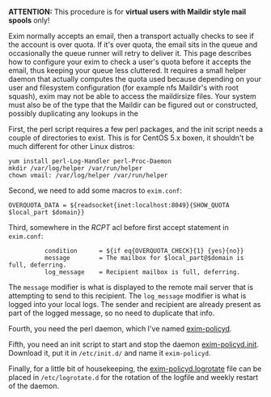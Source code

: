 **ATTENTION:**
This procedure is for **virtual users with Maildir style mail spools** only!

Exim normally accepts an email, then a transport actually checks to see if the account is over quota.  If it's over quota, the email sits in the queue and occasionally the queue runner will retry to deliver it. This page describes how to configure your exim to check a user's quota before it accepts the email, thus keeping your queue less cluttered.  It requires a small helper daemon that actually computes the quota used because depending on your user and filesystem configuration (for example nfs Maildir's with root squash), exim may not be able to access the maildirsize files.  Your system must also be of the type that the Maildir can be figured out or constructed, possibly duplicating any lookups in the 

First, the perl script requires a few perl packages, and the init script needs a couple of directories to exist.  This is for CentOS 5.x boxen, it shouldn't be much different for other Linux distros:
```# Packages are in RPMForge (i.e. Dag) repo
yum install perl-Log-Handler perl-Proc-Daemon
mkdir /var/log/helper /var/run/helper
chown vmail: /var/log/helper /var/run/helper
```

Second, we need to add some macros to `exim.conf`:
```OVERQUOTA_CHECK = ${readsocket{inet:localhost:8049}{CHECK_QUOTA $local_part $domain}}
OVERQUOTA_DATA = ${readsocket{inet:localhost:8049}{SHOW_QUOTA $local_part $domain}}
```

Third, somewhere in the *RCPT* acl before first accept statement in `exim.conf`:
```  defer   domains        = +local_domains
          condition      = ${if eq{OVERQUOTA_CHECK}{1} {yes}{no}}
          message        = The mailbox for $local_part@$domain is full, deferring.
          log_message    = Recipient mailbox is full, deferring.
```
The `message` modifier is what is displayed to the remote mail server that is attempting to send to this recipient.  The `log_message` modifier is what is logged into your local logs.  The sender and recipient are already present as part of the logged message, so no need to duplicate that info.

Fourth, you need the perl daemon, which I've named [exim-policyd](attachments/exim-policyd.txt).

Fifth, you need an init script to start and stop the daemon [exim-policyd.init](attachments/exim-policyd.init.txt).  Download it, put it in `/etc/init.d/` and name it `exim-policyd`.

Finally, for a little bit of housekeeping, the [exim-policyd.logrotate](attachments/exim-policyd.logrotate.txt) file can be placed in `/etc/logrotate.d` for the rotation of the logfile and weekly restart of the daemon.
